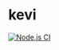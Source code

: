 # kevi
[![Node.js CI](https://github.com/aycandv/kevi/actions/workflows/node.js.yml/badge.svg)](https://github.com/aycandv/kevi/actions/workflows/node.js.yml)
